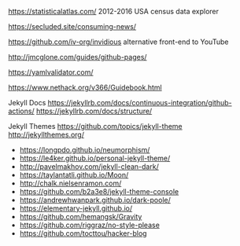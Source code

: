 https://statisticalatlas.com/ 2012-2016 USA census data explorer

https://secluded.site/consuming-news/

https://github.com/iv-org/invidious alternative front-end to YouTube


http://jmcglone.com/guides/github-pages/

https://yamlvalidator.com/

https://www.nethack.org/v366/Guidebook.html

Jekyll Docs
https://jekyllrb.com/docs/continuous-integration/github-actions/
https://jekyllrb.com/docs/structure/

Jekyll Themes
https://github.com/topics/jekyll-theme
http://jekyllthemes.org/

* https://longpdo.github.io/neumorphism/
* https://le4ker.github.io/personal-jekyll-theme/
* http://pavelmakhov.com/jekyll-clean-dark/
* https://taylantatli.github.io/Moon/
* http://chalk.nielsenramon.com/
* https://github.com/b2a3e8/jekyll-theme-console
* https://andrewhwanpark.github.io/dark-poole/
* https://elementary-jekyll.github.io/
* https://github.com/hemangsk/Gravity
* https://github.com/riggraz/no-style-please
* https://github.com/tocttou/hacker-blog
